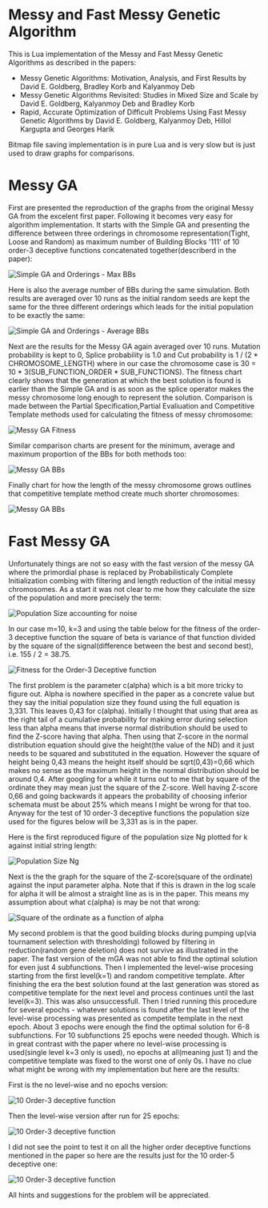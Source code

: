 # Messy and Fast Messy Genetic Algorithm

This is Lua implementation of the Messy and Fast Messy Genetic Algorithms as described in the papers:

  - Messy Genetic Algorithms: Motivation, Analysis, and First Results by David E. Goldberg, Bradley Korb and Kalyanmoy Deb
  - Messy Genetic Algorithms Revisited: Studies in Mixed Size and Scale by David E. Goldberg, Kalyanmoy Deb and Bradley Korb
  - Rapid, Accurate Optimization of Difficult Problems Using Fast Messy Genetic Algorithms by David E. Goldberg, Kalyanmoy Deb, Hillol Kargupta and Georges Harik
  
Bitmap file saving implementation is in pure Lua and is very slow but is just used to draw graphs for comparisons.

# Messy GA

First are presented the reproduction of the graphs from the original Messy GA from the excelent first paper. Following it becomes very easy for algorithm implementation. It starts with the Simple GA and presenting the difference between three orderings in chromosome representation(Tight, Loose and Random) as maximum number of Building Blocks '111' of 10 order-3 deceptive functions concatenated together(describerd in the paper):

![](mGA/mGA_SGA_Max.bmp?raw=true "Simple GA and Orderings - Max BBs")

Here is also the average number of BBs during the same simulation. Both results are averaged over 10 runs as the initial random seeds are kept the same for the three different orderings which leads for the initial population to be exactly the same:

![](mGA/mGA_SGA_Avg.bmp?raw=true "Simple GA and Orderings - Average BBs")

Next are the results for the Messy GA again averaged over 10 runs. Mutation probability is kept to 0, Splice probability is 1.0 and Cut probability is 1 / (2 * CHROMOSOME_LENGTH) where in our case the chromosome case is 30 = 10 * 3(SUB_FUNCTION_ORDER * SUB_FUNCTIONS). The fitness chart clearly shows that the generation at which the best solution is found is earlier than the Simple GA and is as soon as the splice operator makes the messy chromosome long enough to represent the solution. Comparison is made between the Partial Specification,Partial Evaliuation and Competitive Template methods used for calculating the fitness of messy chromosome:

![](mGA/mGA_MGA_FITNESS.bmp?raw=true "Messy GA Fitness")

Similar comparison charts are present for the minimum, average and maximum proportion of the BBs for both methods too:

![](mGA/mGA_MGA_BBLOCKS.bmp?raw=true "Messy GA BBs")

Finally chart for how the length of the messy chromosome grows outlines that competitive template method create much shorter chromosomes:

![](mGA/mGA_MGA_LENGTHS.bmp?raw=true "Messy GA BBs")


# Fast Messy GA

Unfortunately things are not so easy with the fast version of the messy GA where the primordial phase is replaced by Probabilisticaly Complete Initialization combing with filtering and length reduction of the initial messy chromosomes. As a start it was not clear to me how they calculate the size of the population and more precisely the term:

![](fmGA/PopSize.jpg?raw=true "Population Size accounting for noise")

In our case m=10, k=3 and using the table below for the fitness of the order-3 deceptive function the square of beta is variance of that function divided by the square of the signal(difference between the best and second best), i.e. 155 / 2 = 38.75.

![](fmGA/Order3.jpg?raw=true "Fitness for the Order-3 Deceptive function")

The first problem is the parameter c(alpha) which is a bit more tricky to figure out. Alpha is nowhere specified in the paper as a concrete value but they say the initial population size they found using the full equation is 3,331. This leaves 0,43 for c(alpha). Initially I thought that using that area as the right tail of a cumulative probability for making error during selection less than alpha means that inverse normal distribution should be used to find the Z-score having that alpha. Then using that Z-score in the normal distribution equation should give the height(the value of the ND) and it just needs to be squared and substituted in the equation. However the square of height being 0,43 means the height itself should be sqrt(0,43)=0,66 which makes no sense as the maximum height in the normal distribution should be around 0,4. After googling for a while it turns out to me that by square of the ordinate they may mean just the square of the Z-score. Well having Z-score 0,66 and going backwards it appears the probability of choosing inferior schemata must be about 25% which means I might be wrong for that too. Anyway for the test of 10 order-3 deceptive functions the population size used for the figures below will be 3,331 as is in the paper.

Here is the first reproduced figure of the population size Ng plotted for k against initial string length:

![](fmGA/N_G.bmp?raw=true "Population Size Ng")

Next is the the graph for the square of the Z-score(square of the ordinate) against the input parameter alpha. Note that if this is drawn in the log scale for alpha it will be almost a straight line as is in the paper. This means my assumption about what c(alpha) is may be not that wrong:

![](fmGA/C_ALPHA.bmp?raw=true "Square of the ordinate as a function of alpha")

My second problem is that the good building blocks during pumping up(via tournament selection with thresholding) followed by filtering in reduction(random gene deletion) does not survive as illustrated in the paper. The fast version of the mGA was not able to find the optimal solution for even just 4 subfunctions. Then I implemented the level-wise procesing starting from the first level(k=1) and random competitive template. After finishing the era the best solution found at the last generation was stored as competitive template for the next level and process continues until the last level(k=3). This was also unsuccessfull. Then I tried running this procedure for several epochs - whatever solutions is found after the last level of the level-wise processing was presented as competite template in the next epoch. About 3 epochs were enough the find the optimal solution for 6-8 subfunctions. For 10 subfunctions 25 epochs were needed though. Which is in great contrast with the paper where no level-wise processing is used(single level k=3 only is used), no epochs at all(meaning just 1) and the competitive template was fixed to the worst one of only 0s. I have no clue what might be wrong with my implementation but here are the results:

First is the no level-wise and no epochs version:

![](fmGA/BaseLine.bmp?raw=true "10 Order-3 deceptive function")

Then the level-wise version after run for 25 epochs:

![](fmGA/5_Epochs_Level-Wise_BaseLine.bmp?raw=true "10 Order-3 deceptive function")

I did not see the point to test it on all the higher order deceptive functions mentioned in the paper so here are the results just for the 10 order-5 deceptive one:

![](fmGA/LargeScale.bmp?raw=true "10 Order-3 deceptive function")

All hints and suggestions for the problem will be appreciated.
